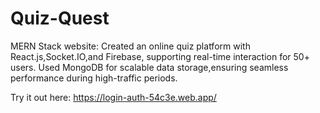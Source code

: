 # Quiz-Quest

MERN Stack website:
Created an online quiz platform with React.js,Socket.IO,and Firebase,
supporting real-time interaction for 50+ users.
Used MongoDB for scalable data storage,ensuring seamless performance during
high-traffic periods.

Try it out here: https://login-auth-54c3e.web.app/
